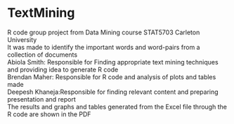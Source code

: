 # TextMining
R code group project from Data Mining course STAT5703 Carleton University                                            
It was made to identify the important words and word-pairs from a collection of documents                            
Abiola Smith: Responsible for Finding appropriate text mining techniques and providing idea to generate R code       
Brendan Maher: Responsible for R code and analysis of plots and tables made                                          
Deepesh Khaneja:Responsible for finding relevant content and preparing presentation and report                       
The results and graphs and tables generated from the Excel file through the R code are shown in the PDF
